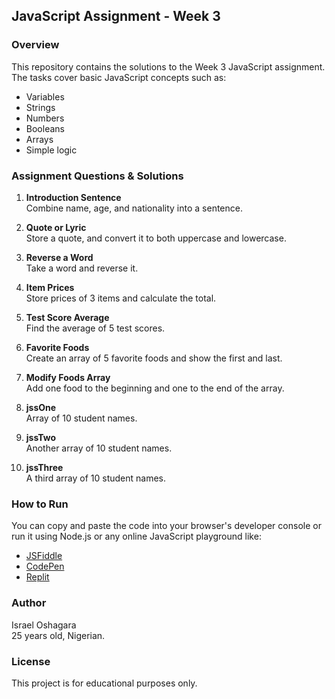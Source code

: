 ## JavaScript Assignment - Week 3

### Overview

This repository contains the solutions to the Week 3 JavaScript assignment. The tasks cover basic JavaScript concepts such as:

- Variables
- Strings
- Numbers
- Booleans
- Arrays
- Simple logic

### Assignment Questions & Solutions

1. **Introduction Sentence**  
   Combine name, age, and nationality into a sentence.

2. **Quote or Lyric**  
   Store a quote, and convert it to both uppercase and lowercase.

3. **Reverse a Word**  
   Take a word and reverse it.

4. **Item Prices**  
   Store prices of 3 items and calculate the total.

5. **Test Score Average**  
   Find the average of 5 test scores.

6. **Favorite Foods**  
   Create an array of 5 favorite foods and show the first and last.

7. **Modify Foods Array**  
   Add one food to the beginning and one to the end of the array.

8. **jssOne**  
   Array of 10 student names.

9. **jssTwo**  
   Another array of 10 student names.

10. **jssThree**  
   A third array of 10 student names.

### How to Run

You can copy and paste the code into your browser's developer console or run it using Node.js or any online JavaScript playground like:

- [JSFiddle](https://jsfiddle.net/)
- [CodePen](https://codepen.io/)
- [Replit](https://replit.com/)

### Author

Israel Oshagara  
25 years old, Nigerian.

### License

This project is for educational purposes only.
